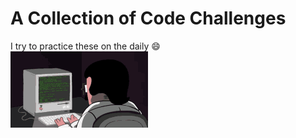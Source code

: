 # A Collection of Code Challenges

I try to practice these on the daily :smile:
<br>
![langing page](https://github.com/ZelmaSedano/practice_algorithms/blob/main/lul.gif)
